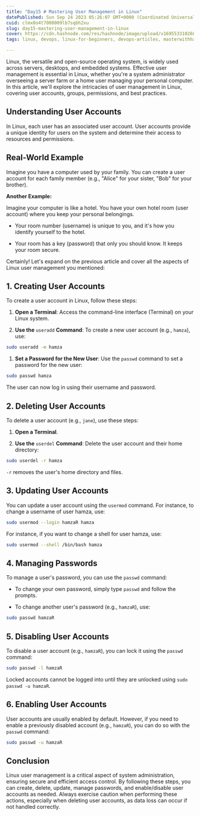 ```yaml
---
title: "Day15 # Mastering User Management in Linux"
datePublished: Sun Sep 24 2023 05:26:07 GMT+0000 (Coordinated Universal Time)
cuid: clmx0o4t7000009lb7sqbh2xu
slug: day15-mastering-user-management-in-linux
cover: https://cdn.hashnode.com/res/hashnode/image/upload/v1695533102689/06628e6a-c7ee-4cbc-a66d-f14cb5c1da21.png
tags: linux, devops, linux-for-beginners, devops-articles, masterwithhamza

---
```


Linux, the versatile and open-source operating system, is widely used across servers, desktops, and embedded systems. Effective user management is essential in Linux, whether you're a system administrator overseeing a server farm or a home user managing your personal computer. In this article, we'll explore the intricacies of user management in Linux, covering user accounts, groups, permissions, and best practices.

## **Understanding User Accounts**

In Linux, each user has an associated user account. User accounts provide a unique identity for users on the system and determine their access to resources and permissions.

## **Real-World Example**

Imagine you have a computer used by your family. You can create a user account for each family member (e.g., "Alice" for your sister, "Bob" for your brother).

**Another Example:**

Imagine your computer is like a hotel. You have your own hotel room (user account) where you keep your personal belongings.

* Your room number (username) is unique to you, and it's how you identify yourself to the hotel.
    
* Your room has a key (password) that only you should know. It keeps your room secure.
    

  
Certainly! Let's expand on the previous article and cover all the aspects of Linux user management you mentioned:

## **1\. Creating User Accounts**

To create a user account in Linux, follow these steps:

1. **Open a Terminal**: Access the command-line interface (Terminal) on your Linux system.
    
2. **Use the** `useradd` **Command**: To create a new user account (e.g., `hamza`), use:
    

```bash
sudo useradd -m hamza
```

1. **Set a Password for the New User**: Use the `passwd` command to set a password for the new user:
    

```bash
sudo passwd hamza
```

The user can now log in using their username and password.

## **2\. Deleting User Accounts**

To delete a user account (e.g., `jane`), use these steps:

1. **Open a Terminal**.
    
2. **Use the** `userdel` **Command**: Delete the user account and their home directory:
    

```bash
sudo userdel -r hamza
```

`-r` removes the user's home directory and files.

## **3\. Updating User Accounts**

You can update a user account using the `usermod` command. For instance, to change a username of user hamza, use:

```bash
sudo usermod --login hamzaR hamza
```

For instance, if you want to change a shell for user hamza, use:

```bash
sudo usermod --shell /bin/bash hamza
```

## **4\. Managing Passwords**

To manage a user's password, you can use the `passwd` command:

* To change your own password, simply type `passwd` and follow the prompts.
    
* To change another user's password (e.g., `hamzaR`), use:
    

```bash
sudo passwd hamzaR
```

## **5\. Disabling User Accounts**

To disable a user account (e.g., `hamzaR`), you can lock it using the `passwd` command:

```bash
sudo passwd -l hamzaR
```

Locked accounts cannot be logged into until they are unlocked using `sudo passwd -u hamzaR`.

## **6\. Enabling User Accounts**

User accounts are usually enabled by default. However, if you need to enable a previously disabled account (e.g., `hamzaR`), you can do so with the `passwd` command:

```bash
sudo passwd -u hamzaR
```

## **Conclusion**

Linux user management is a critical aspect of system administration, ensuring secure and efficient access control. By following these steps, you can create, delete, update, manage passwords, and enable/disable user accounts as needed. Always exercise caution when performing these actions, especially when deleting user accounts, as data loss can occur if not handled correctly.